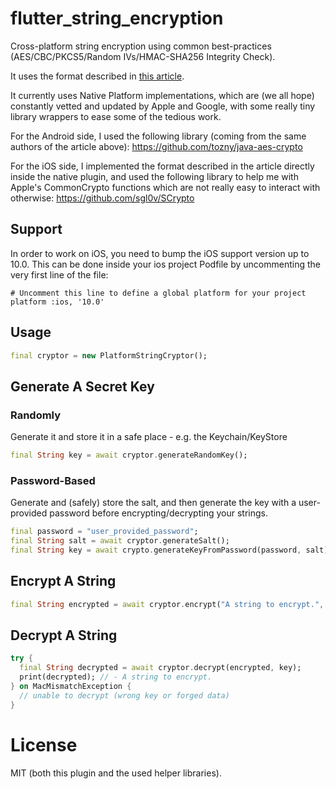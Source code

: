 # flutter_string_encryption

Cross-platform string encryption using common best-practices
(AES/CBC/PKCS5/Random IVs/HMAC-SHA256 Integrity Check).

It uses the format described in [this article](https://tozny.com/blog/encrypting-strings-in-android-lets-make-better-mistakes/).

It currently uses Native Platform implementations, which are (we all hope)
constantly vetted and updated by Apple and Google, with some really tiny
library wrappers to ease some of the tedious work.

For the Android side, I used the following library (coming from the same
authors of the article above):
https://github.com/tozny/java-aes-crypto

For the iOS side, I implemented the format described in the article
directly inside the native plugin, and used the following library to
help me with Apple's CommonCrypto functions which are not really easy to
interact with otherwise:
https://github.com/sgl0v/SCrypto

## Support
In order to work on iOS, you need to bump the iOS support version up to
10.0. This can be done inside your ios project Podfile by uncommenting
the very first line of the file:
```
# Uncomment this line to define a global platform for your project
platform :ios, '10.0'
```

## Usage

```dart
final cryptor = new PlatformStringCryptor();
```

## Generate A Secret Key
### Randomly
Generate it and store it in a safe place - e.g. the Keychain/KeyStore
```dart
final String key = await cryptor.generateRandomKey();
```

### Password-Based
Generate and (safely) store the salt, and then generate the key with a user-provided
password before encrypting/decrypting your strings.
```dart
final password = "user_provided_password";
final String salt = await cryptor.generateSalt();
final String key = await crypto.generateKeyFromPassword(password, salt);
```

## Encrypt A String
```dart
final String encrypted = await cryptor.encrypt("A string to encrypt.", key);
```

## Decrypt A String
```dart
try {
  final String decrypted = await cryptor.decrypt(encrypted, key);
  print(decrypted); // - A string to encrypt.
} on MacMismatchException {
  // unable to decrypt (wrong key or forged data)
}
```

# License
MIT (both this plugin and the used helper libraries).
